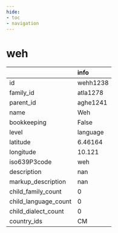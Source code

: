 ```yaml
---
hide:
- toc
- navigation
---
```

# weh
|                      | info     |
|:---------------------|:---------|
| id                   | wehh1238 |
| family_id            | atla1278 |
| parent_id            | aghe1241 |
| name                 | Weh      |
| bookkeeping          | False    |
| level                | language |
| latitude             | 6.46164  |
| longitude            | 10.121   |
| iso639P3code         | weh      |
| description          | nan      |
| markup_description   | nan      |
| child_family_count   | 0        |
| child_language_count | 0        |
| child_dialect_count  | 0        |
| country_ids          | CM       |